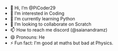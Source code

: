- 👋 Hi, I’m @PiCoder29
- 👀 I’m interested in Coding
- 🌱 I’m currently learning Python
- 💞️ I’m looking to collaborate on Scratch
- 📫 How to reach me discord (@saianandramz)
- 😄 Pronouns: He
- ⚡ Fun fact: I'm good at maths but bad at Physics.

<!---
PiCoder29/PiCoder29 is a ✨ special ✨ repository because its `README.md` (this file) appears on your GitHub profile.
You can click the Preview link to take a look at your changes.
--->
